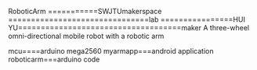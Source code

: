 RoboticArm
===========SWJTUmakerspace ===============================lab
================HUI YU====================================maker
A three-wheel omni-directional mobile robot with a robotic arm



mcu====arduino mega2560
myarmapp===android application
roboticarm===arduino code
